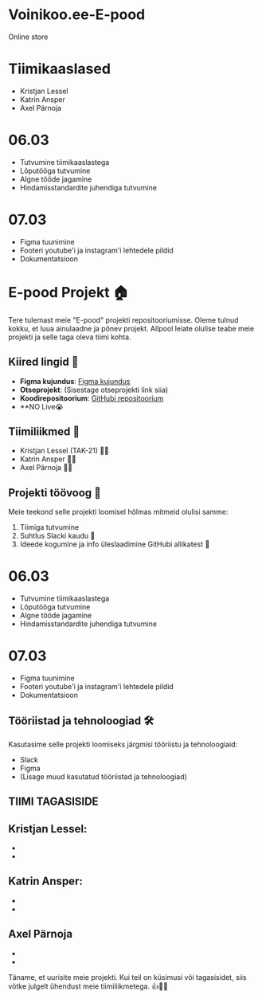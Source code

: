 # Voinikoo.ee-E-pood
Online store 

# Tiimikaaslased
* Kristjan Lessel
* Katrin Ansper
* Axel Pärnoja

# 06.03
* Tutvumine tiimikaaslastega
* Lõputööga tutvumine
* Algne tööde jagamine
* Hindamisstandardite juhendiga tutvumine

# 07.03
* Figma tuunimine
* Footeri youtube'i ja instagram'i lehtedele pildid
* Dokumentatsioon

# E-pood Projekt 🏠

Tere tulemast meie "E-pood" projekti repositooriumisse. Oleme tulnud kokku, et luua ainulaadne ja põnev projekt. Allpool leiate olulise teabe meie projekti ja selle taga oleva tiimi kohta.

## Kiired lingid 🔗

- **Figma kujundus**: [Figma kujundus](https://www.figma.com/file/bBjeiubDM8NfvirHcw6OeS/Untitled?type=design&node-id=0-1&mode=design&t=UXlzDOHEEDHIaFik-0)
- **Otseprojekt**: (Sisestage otseprojekti link siia)
- **Koodirepositoorium**: [GitHubi repositoorium](https://github.com/Kris-tjan/Voinikoo.ee-E-pood/edit/main/README.md)
- **NO Live😭

## Tiimiliikmed 👥

- Kristjan Lessel (TAK-21) 🧑‍💻
- Katrin Ansper 🧑‍💻
- Axel Pärnoja 🧑‍💻

## Projekti töövoog 🚀

Meie teekond selle projekti loomisel hõlmas mitmeid olulisi samme:

1. Tiimiga tutvumine
2. Suhtlus Slacki kaudu 💬
3. Ideede kogumine ja info üleslaadimine GitHubi allikatest 🧠

# 06.03
* Tutvumine tiimikaaslastega
* Lõputööga tutvumine
* Algne tööde jagamine
* Hindamisstandardite juhendiga tutvumine

# 07.03
* Figma tuunimine
* Footeri youtube'i ja instagram'i lehtedele pildid
* Dokumentatsioon


## Tööriistad ja tehnoloogiad 🛠️

Kasutasime selle projekti loomiseks järgmisi tööriistu ja tehnoloogiaid:

- Slack
- Figma
- (Lisage muud kasutatud tööriistad ja tehnoloogiad)

## TIIMI TAGASISIDE

Kristjan Lessel:
 -  
 - 
 - 

Katrin Ansper:
  -  
  - 
  - 

Axel Pärnoja
 - 
 - 
 - 


Täname, et uurisite meie projekti. Kui teil on küsimusi või tagasisidet, siis võtke julgelt ühendust meie tiimiliikmetega. 👍🎥✨

